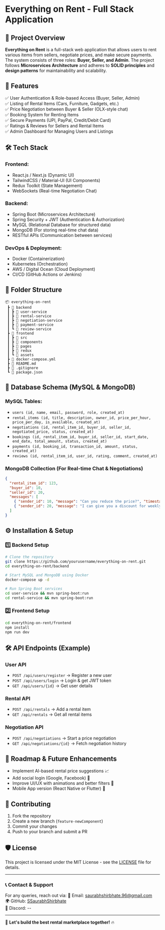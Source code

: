 # Everything on Rent - Full Stack Application

## 🚀 Project Overview
**Everything on Rent** is a full-stack web application that allows users to rent various items from sellers, negotiate prices, and make secure payments. The system consists of three roles: **Buyer, Seller, and Admin**. The project follows **Microservices Architecture** and adheres to **SOLID principles** and **design patterns** for maintainability and scalability.

## 📌 Features
✅ User Authentication & Role-based Access (Buyer, Seller, Admin)  
✅ Listing of Rental Items (Cars, Furniture, Gadgets, etc.)  
✅ Price Negotiation between Buyer & Seller (OLX-style chat)  
✅ Booking System for Renting Items  
✅ Secure Payments (UPI, PayPal, Credit/Debit Card)  
✅ Ratings & Reviews for Sellers and Rental Items  
✅ Admin Dashboard for Managing Users and Listings  

## 🛠️ Tech Stack
### **Frontend:**
- React.js / Next.js (Dynamic UI)
- TailwindCSS / Material-UI (UI Components)
- Redux Toolkit (State Management)
- WebSockets (Real-time Negotiation Chat)

### **Backend:**
- Spring Boot (Microservices Architecture)
- Spring Security + JWT (Authentication & Authorization)
- MySQL (Relational Database for structured data)
- MongoDB (For storing real-time chat data)
- RESTful APIs (Communication between services)

### **DevOps & Deployment:**
- Docker (Containerization)
- Kubernetes (Orchestration)
- AWS / Digital Ocean (Cloud Deployment)
- CI/CD (GitHub Actions or Jenkins)

## 📂 Folder Structure
```
📦 everything-on-rent
 ┣ 📂 backend
 ┃ ┣ 📂 user-service
 ┃ ┣ 📂 rental-service
 ┃ ┣ 📂 negotiation-service
 ┃ ┣ 📂 payment-service
 ┃ ┗ 📂 review-service
 ┣ 📂 frontend
 ┃ ┣ 📂 src
 ┃ ┣ 📂 components
 ┃ ┣ 📂 pages
 ┃ ┣ 📂 redux
 ┃ ┗ 📂 assets
 ┣ 📜 docker-compose.yml
 ┣ 📜 README.md
 ┣ 📜 .gitignore
 ┗ 📜 package.json
```

## 🔗 Database Schema (MySQL & MongoDB)
### **MySQL Tables:**
- `users (id, name, email, password, role, created_at)`
- `rental_items (id, title, description, owner_id, price_per_hour, price_per_day, is_available, created_at)`
- `negotiations (id, rental_item_id, buyer_id, seller_id, negotiated_price, status, created_at)`
- `bookings (id, rental_item_id, buyer_id, seller_id, start_date, end_date, total_amount, status, created_at)`
- `payments (id, booking_id, transaction_id, amount, status, created_at)`
- `reviews (id, rental_item_id, user_id, rating, comment, created_at)`

### **MongoDB Collection (For Real-time Chat & Negotiations)**
```json
{
  "rental_item_id": 123,
  "buyer_id": 10,
  "seller_id": 20,
  "messages": [
    { "sender_id": 10, "message": "Can you reduce the price?", "timestamp": "2025-01-24T14:30:00Z" },
    { "sender_id": 20, "message": "I can give you a discount for weekly rental.", "timestamp": "2025-01-24T14:31:00Z" }
  ]
}
```

## ⚙️ Installation & Setup
### **1️⃣ Backend Setup**
```bash
# Clone the repository
git clone https://github.com/yourusername/everything-on-rent.git
cd everything-on-rent/backend

# Start MySQL and MongoDB using Docker
docker-compose up -d

# Run Spring Boot services
cd user-service && mvn spring-boot:run
cd rental-service && mvn spring-boot:run
```

### **2️⃣ Frontend Setup**
```bash
cd everything-on-rent/frontend
npm install
npm run dev
```

## 🛠️ API Endpoints (Example)
### **User API**
- `POST /api/users/register` → Register a new user
- `POST /api/users/login` → Login & get JWT token
- `GET /api/users/{id}` → Get user details

### **Rental API**
- `POST /api/rentals` → Add a rental item
- `GET /api/rentals` → Get all rental items

### **Negotiation API**
- `POST /api/negotiations` → Start a price negotiation
- `GET /api/negotiations/{id}` → Fetch negotiation history

## 🚀 Roadmap & Future Enhancements
- Implement AI-based rental price suggestions 📈
- Add social login (Google, Facebook) 🔑
- Improve UI/UX with animations and better filters 🎨
- Mobile App version (React Native or Flutter) 📱

## 🤝 Contributing
1. Fork the repository
2. Create a new branch (`feature-newComponent`)
3. Commit your changes
4. Push to your branch and submit a PR

## 🛡️ License
This project is licensed under the MIT License - see the [LICENSE](LICENSE) file for details.

---
### 📞 Contact & Support
For any queries, reach out via:
📧 Email: saurabhshirbhate.96@gmail.com  
🌍 GitHub: [SSaurabhShirbhate](https://github.com/SSaurabhShirbhate)  
💬 Discord: --

---
🚀 **Let's build the best rental marketplace together!** 🔥

